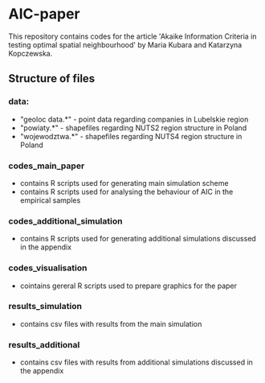 # AIC-paper

This repository contains codes for the article 'Akaike Information Criteria in testing optimal spatial neighbourhood' by Maria Kubara and Katarzyna Kopczewska.

## Structure of files

### data:
- "geoloc data.\*" - point data regarding companies in Lubelskie region
- "powiaty.\*" - shapefiles regarding NUTS2 region structure in Poland
- "wojewodztwa.\*" - shapefiles regarding NUTS4 region structure in Poland

### codes_main_paper
- contains R scripts used for generating main simulation scheme
- contains R scripts used for analysing the behaviour of AIC in the empirical samples

### codes_additional_simulation
- contains R scripts used for generating additional simulations discussed in the appendix

### codes_visualisation
- cointains gereral R scripts used to prepare graphics for the paper

### results_simulation
- contains csv files with results from the main simulation

### results_additional
- contains csv files with results from additional simulations discussed in the appendix
